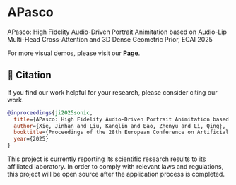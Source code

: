 # APasco
APasco: High Fidelity Audio-Driven Portrait Animitation based on Audio-Lip Multi-Head Cross-Attention and 3D Dense Geometric Prior, ECAI 2025

For more visual demos, please visit our [**Page**]().

## 🔗 Citation

If you find our work helpful for your research, please consider citing our work.
```bibtex
@inproceedings{ji2025sonic,
  title={APasco: High Fidelity Audio-Driven Portrait Animitation based on Audio-Lip Multi-Head Cross-Attention and 3D Dense Geometric Prior},
  author={Xie, Jinhan and Liu, Kanglin and Bao, Zhenyu and Li, Qing},
  booktitle={Proceedings of the 28th European Conference on Artificial Intelligence},
  year={2025}
}

```

This project is currently reporting its scientific research results to its affiliated laboratory. In order to comply with relevant laws and regulations, this project will be open source after the application process is completed.
